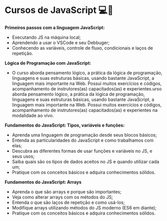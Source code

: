 # Cursos de JavaScript 💻🔎

 <strong>Primeiros passos com a linguagem JavaScript:</strong>
- Executando JS na máquina local;
- Aprendendo a usar o VSCode e seu Debbuger;
- Conhecendo as variáveis, controle de fluxo, condicionais e laços de repetição.

<strong>Lógica de Programação com JavaScript:</strong>
- O curso aborda pensamento lógico, a prática da lógica de programação, linguagens e suas estruturas básicas, usando bastante JavaScript, a linguagem mais importante na Web. Possui muitos exercícios e códigos, acompanhamento de instrutores(as) capacitados(as) e experientes.urso aborda pensamento lógico, a prática da lógica de programação, linguagens e suas estruturas básicas, usando bastante JavaScript, a linguagem mais importante na Web. Possui muitos exercícios e códigos, acompanhamento de instrutores(as) capacitados(as) e experientes na modalidade ao vivo.

<strong>Fundamentos do JavaScript: Tipos, variáveis e funções:</strong>
- Aprenda uma linguagem de programação desde seus blocos básicos;
- Entenda as particularidades do JavaScript e como trabalhamos com elas;
- Descubra as diferentes formas de usar funções e variáveis no JS, e seus usos;
- Saiba quais são os tipos de dados aceitos no JS e quando utilizar cada um;
- Pratique com os conceitos básicos e adquira conhecimentos sólidos.

<strong>Fundamentos do JavaScript: Arrays</strong>
- Aprenda o que são arrays e porque são importantes;
- Veja como alterar arrays com os métodos do JS;
- Entenda o que são laços de repetição e como usá-los;
- Modifique arrays utilizando métodos do JS moderno (ES6 em diante);
- Pratique com os conceitos básicos e adquira conhecimentos sólidos.
